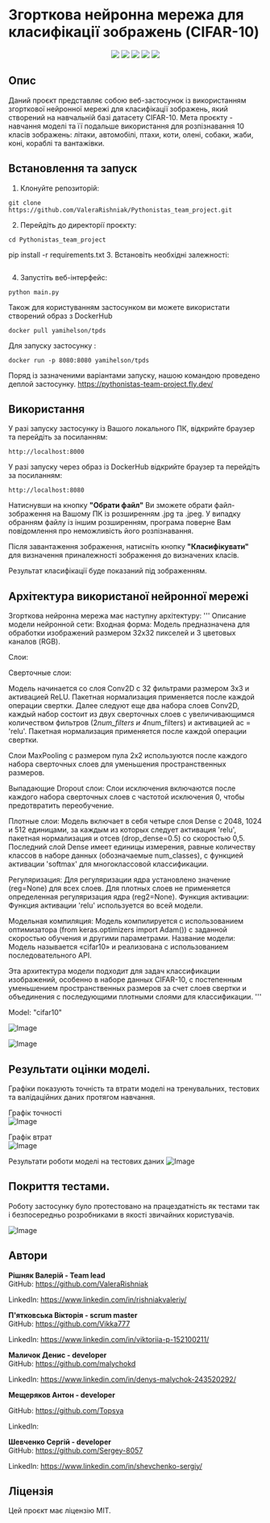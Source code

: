 # Згорткова нейронна мережа для класифікації зображень (CIFAR-10)

<p align="center">
   <img src="https://img.shields.io/badge/Language-Python-9cf">
   <img src="https://img.shields.io/badge/FastAPI-brightgreen">
   <img src="https://img.shields.io/badge/TensorFlow-2.15-orange">
   <img src="https://img.shields.io/badge/Pytest-informational">
   <img src="https://img.shields.io/badge/License-MIT-yellow">
</p>

## Опис

Даний проєкт представляє собою веб-застосунок із використанням згорткової нейронної мережі для класифікації зображень, який створений на навчальній базі датасету CIFAR-10.
Мета проєкту - навчання моделі та її подальше використання для розпізнавання 10 класів зображень: літаки, автомобілі, птахи, коти, олені, собаки, жаби, коні, кораблі та вантажівки.

## Встановлення та запуск

1. Клонуйте репозиторій:

```
git clone https://github.com/ValeraRishniak/Pythonistas_team_project.git
```

2. Перейдіть до директорії проєкту:

```
cd Pythonistas_team_project
```

pip install -r requirements.txt 3. Встановіть необхідні залежності:

```

```

4. Запустіть веб-інтерфейс:

```
python main.py
```

Також для користуванням застосунком ви можете використати створений образ з DockerHub

```
docker pull yamihelson/tpds
```

Для запуску застосунку :

```
docker run -p 8080:8080 yamihelson/tpds
```

Поряд із зазначеними варіантами запуску, нашою командою проведено деплой застосунку.
https://pythonistas-team-project.fly.dev/

## Використання

У разі запуску застосунку із Вашого локального ПК, відкрийте браузер та перейдіть за посиланням:

```
http://localhost:8000
```

У разі запуску через образ із DockerHub відкрийте браузер та перейдіть за посиланням:

```
http://localhost:8080
```

Натиснувши на кнопку **"Обрати файл"** Ви зможете обрати файл-зображення на Вашому ПК із розширенням .jpg та .jpeg. У випадку обранням файлу із іншим розширенням, програма поверне Вам повідомлення про неможливість його розпізнавання.

Після завантаження зображення, натисніть кнопку **"Класифікувати"** для визначення приналежності зображення до визначених класів.

Результат класифікації буде показаний під зображенням.

## Архітектура використаної нейронної мережі

Згорткова нейронна мережа має наступну архітектуру:
'''
Описание модели нейронной сети:
Входная форма: Модель предназначена для обработки изображений размером 32x32 пикселей и 3 цветовых каналов (RGB).

Слои:

Сверточные слои:

Модель начинается со слоя Conv2D с 32 фильтрами размером 3x3 и активацией ReLU. Пакетная нормализация применяется после каждой операции свертки.
Далее следуют еще два набора слоев Conv2D, каждый набор состоит из двух сверточных слоев с увеличивающимся количеством фильтров (2*num_filters и 4*num_filters) и активацией ac = 'relu'.
Пакетная нормализация применяется после каждой операции свертки.

Слои MaxPooling с размером пула 2x2 используются после каждого набора сверточных слоев для уменьшения пространственных размеров.

Выпадающие Dropout слои:
Слои исключения включаются после каждого набора сверточных слоев с частотой исключения 0, чтобы предотвратить переобучение.

Плотные слои:
Модель включает в себя четыре слоя Dense с 2048, 1024 и 512 единицами, за каждым из которых следует активация 'relu', пакетная нормализация и отсев (drop_dense=0.5) со скоростью 0,5.
Последний слой Dense имеет единицы измерения, равные количеству классов в наборе данных (обозначаемые num_classes), с функцией активации 'softmax' для многоклассовой классификации.

Регуляризация:
Для регуляризации ядра установлено значение (reg=None) для всех слоев.
Для плотных слоев не применяется определенная регуляризация ядра (reg2=None).
Функция активации: Функция активации 'relu' используется во всей модели.

Модельная компиляция:
Модель компилируется с использованием оптимизатора (from keras.optimizers import Adam()) с заданной скоростью обучения и другими параметрами.
Название модели: Модель называется «cifar10» и реализована с использованием последовательного API.

Эта архитектура модели подходит для задач классификации изображений, особенно в наборе данных CIFAR-10,
с постепенным уменьшением пространственных размеров за счет слоев свертки и объединения с последующими плотными слоями для классификации.
'''

Model: "cifar10"

![Image](https://github.com/ValeraRishniak/Pythonistas_team_project/blob/main/model/model_info/model_info.jpg)

![Image](https://github.com/ValeraRishniak/Pythonistas_team_project/blob/main/model/model_info/model_visualition.png)

## Результати оцінки моделі.

Графіки показують точність та втрати моделі на тренувальних, тестових та валідаційних даних протягом навчання.

Графік точності  
![Image](https://github.com/ValeraRishniak/Pythonistas_team_project/blob/main/model/model_info/model_training_and_validation_accuracies.png)

Графік втрат  
![Image](https://github.com/ValeraRishniak/Pythonistas_team_project/blob/main/model/model_info/model_training_and_validation_losses.png)

Результати роботи моделі на тестових даних
![Image](https://github.com/ValeraRishniak/Pythonistas_team_project/blob/main/model/model_info/model_train_and_test_accuracy.png)

## Покриття тестами.

Роботу застосунку було протестовано на працездатність як тестами так і безпосередньо розробниками в якості звичайних користувачів.

![Image](https://github.com/ValeraRishniak/Pythonistas_team_project/blob/main/tests/tests_coverage.png)

## Автори

**Рішняк Валерій - Team lead**  
GitHub: https://github.com/ValeraRishniak

LinkedIn: https://www.linkedin.com/in/rishniakvaleriy/

**П'ятковська Вікторія - scrum master**  
GitHub: https://github.com/Vikka777

LinkedIn: https://www.linkedin.com/in/viktoriia-p-152100211/

**Маличок Денис - developer**  
GitHub: https://github.com/malychokd

LinkedIn: https://www.linkedin.com/in/denys-malychok-243520292/

**Мещеряков Антон - developer**

GitHub: https://github.com/Topsya

LinkedIn:

**Шевченко Сергій - developer**  
GitHub: https://github.com/Sergey-8057

LinkedIn: https://www.linkedin.com/in/shevchenko-sergiy/

## Ліцензія

Цей проєкт має ліцензію MIT.
